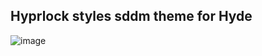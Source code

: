 ## Hyprlock styles sddm theme for Hyde

![image](https://github.com/abenezerw/Hy-sddm/blob/main/preview.png)
